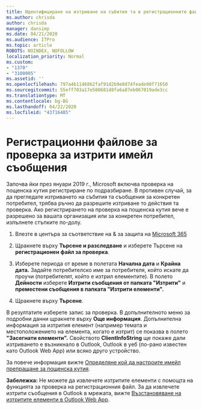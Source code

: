 ```yaml
---
title: Идентифициране на изтриване на събития та в регистрационните файлове за проверка
ms.author: chrisda
author: chrisda
manager: dansimp
ms.date: 04/21/2020
ms.audience: ITPro
ms.topic: article
ROBOTS: NOINDEX, NOFOLLOW
localization_priority: Normal
ms.custom:
- "1370"
- "3100005"
ms.assetid: ''
ms.openlocfilehash: 797a4b1146862faf91d2b9e8d74feade90f71650
ms.sourcegitcommit: 55eff703a17e500681d8fa6a87eb067019ade3cc
ms.translationtype: MT
ms.contentlocale: bg-BG
ms.lasthandoff: 04/22/2020
ms.locfileid: "43716485"
---
```

# <a name="audit-logs-for-deleted-email-messages"></a>Регистрационни файлове за проверка за изтрити имейл съобщения

Започва йки през януари 2019 г., Microsoft включва проверка на пощенска кутия регистриране по подразбиране. В противен случай, за да прегледате изтриването на събития та съобщения за конкретен потребител, трябва ръчно да разрешите изтриване то действия та проверка. Ако регистрирането на проверка на пощенска кутия вече е разрешено за вашата организация или за конкретен потребител, изпълнете стъпките по-долу.

1. Влезте в центъра за съответствие на & за защита на [Microsoft 365](https://protection.office.com/)

2. Щракнете върху **Търсене и разследване** и изберете Търсене на **регистрационен файл за проверка**.

3. Изберете периода от време в полетата **Начална дата** и **Крайна дата.** Задайте потребителско име за потребителя, който искате да проучи (потребителят, който е изтрил елементите). В полето **Дейности** изберете **Изтрити съобщения от папката "Изтрити"** и **преместени съобщения в папката "Изтрити елементи".**

4. Щракнете върху **Търсене**.

В резултатите изберете запис за проверка. В допълнителното меню за подробни данни щракнете върху **Още информация**. Допълнителна информация за изтрития елемент (например темата и местоположението на елемента, когато е изтрит) се показва в полето **"Засегнати елементи".** Свойството **ClientInfoString** ще покаже дали изтриването е възникнало в Outlook, Outlook в уеб (по-рано известен като Outlook Web App) или всяко друго устройство.

За повече информация вижте [Определяне кой да настроите имейл препращане за пощенска кутия](https://docs.microsoft.com/office365/securitycompliance/auditing-troubleshooting-scenarios#determining-if-a-user-deleted-email-items).

**Забележка:** Не можете да извлечете изтритите елементи с помощта на функцията за проверка на регистрационния файл. За да извлечете изтрити съобщения в Outlook в мрежата, вижте [Възстановяване на изтритите елементи в Outlook Web App](https://support.office.com/article/C3D8FC15-EEEF-4F1C-81DF-E27964B7EDD4).
